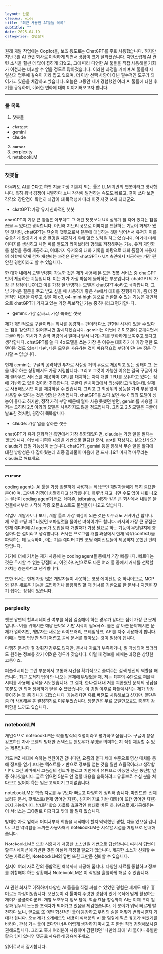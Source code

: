 ```yaml
---

layout: 산문
classes: wide
title: "최근 사용한 AI툴들 목록"
subtitle: ""
date: 2025-04-19
categories: 신변잡기
---
```


원래 개발 작업에는 Copilot을, 보조 용도로는 ChatGPT를 주로 사용했습니다. 하지만 지난 3월 AI 관련 회사로 이직하게 되면서 상황이 크게 달라졌습니다. 자연스럽게 AI 관련 소식을 훨씬 더 많이 접하게 되었고, 그에 따라 다양한 AI 툴들을 직접 사용해볼 기회가 이전과는 비교할 수 없을 정도로 많아졌습니다. 이러한 과정을 거치며 AI 툴들이 제 일상과 업무에 깊숙이 자리 잡고 있으며, 더 이상 선택 사항이 아닌 필수적인 도구가 되어가고 있음을 체감하고 있습니다. 오늘은 그동안 제가 경험했던 여러 AI 툴들에 대한 후기를 공유하며, 이러한 변화에 대해 이야기해보고자 합니다.

---

### 툴 목록

1. 챗봇들
  * chatgpt
  * gemini
  * claude
2. cursor
3. perplexity
4. notebookLM

---

### 챗봇들

아무래도 AI를 쓴다고 하면 지금 가장 기본이 되는 툴은 LLM 기반의 챗봇이라고 생각합니다. 특히 워낙 경쟁이 치열하다 보니 각각이 발전하는 속도도 빠르고, 같이 쓰다 보면 각각의 장단점이 확연히 체감이 돼 목적성에 따라 이것 저것 쓰게 되더군요.

* chatGPT: 가장 유저 친화적인 챗봇

chatGPT의 가장 큰 장점은 아무래도 그 어떤 챗봇보다 UX 설계가 잘 되어 있다는 점을 꼽을 수 있다고 생각합니다. 이번에 지브리 풍으로 이미지를 변환하는 기능이 화제가 됐던 것처럼, chatGPT는 단순히 챗봇으로서 질문에 대답하는 것을 넘어서서 유저가 이를 유용하게 활용하기 쉬운 환경을 제공하기 위해 많은 노력을 하고 있습니다. 여기에 더해 이미지를 생성하고 나면 이를 별도의 라이브러리 형태로 저장해주는 기능, 유저 개인화를 설정을 통해 제공하고, 여태까지 유저와의 대화 기록을 바탕으로 대화 품질이 사용자의 취향에 맞게 점차 개선되는 과정은 단연 chatGPT가 UX 측면에서 제공하는 가장 편안한 경험이라고 할 수 있습니다.

한 대화 내에서 모델 변경이 가능한 것은 제가 사용해 본 모든 챗봇 서비스 중 chatGPT만이 제공하는 기능입니다. 이는 제가 가장 마음에 들어하는 부분입니다. chatGPT의 가장 큰 장점이 UX이고 이를 가장 잘 반영하는 모델은 chatGPT 4o라고 생각합니다. 그냥 가벼운 질문을 주고 받고 싶을 때 사용하기 좋은 4o에서 대화를 진행하다가, 좀 더 전문적인 내용을 다루고 싶을 때 o3, o4-mini-high 등으로 전환할 수 있는 기능은 개인적으로 chatGPT가 가지고 있는 가장 독보적인 기능 중 하나라고 평가합니다.

* gemini: 가장 값싸고, 가장 똑똑한 챗봇

제가 개인적으로 구글이라는 회사를 동경하는 편이라 다소 편향된 시각이 있을 수 있다는 점을 감안하고 읽어주시면 감사하겠습니다. gemini는 이번에 2.5 모델이 공개되면서 구글이라는 회사가 기술적 역량에서 얼마나 앞서 나가는지를 명확하게 보여주고 있다고 생각합니다. chatGPT를 쓸 때 4o 모델을 쓰는 가장 큰 이유는 대화하기에 가장 편한 모델이란 것도 있습니다만, 다른 모델을 사용하는 것이 비용적으로 부담이 된다는 점을 무시할 수 없습니다.

현재 gemini는 구글의 공격적인 투자로 사실상 거의 무료로 제공되고 있는 상태이고, 돈을 내야 하는 상황에서도 가장 저렴합니다. 그리고 그것이 가능한 이유는 결국 구글이 자체 클라우드 서비스를 제공하며 GPU를 대체하는 자체 개발 TPU를 보유하고 있다는 점에 기반하고 있을 것이라 추측합니다. 구글이 벤치마크에서 최상위라고 밝혔는데, 실제로 사용해보시면 이를 체감하실 수 있습니다. 그리고 그 최상위의 성능을 가격 부담 없이 사용할 수 있다는 것은 엄청난 강점입니다. chatGPT를 쓰다 보면 4o 이외의 모델이 성능이 좋다고 하지만, 정작 가격 부담 때문에 얼마 사용 못했던 반면, gemini를 사용할 때 저는 오히려 2.5 이외의 모델은 사용하지도 않을 정도입니다. 그리고 2.5 모델은 구글이 발표한 것처럼, 굉장히 똑똑합니다.

* claude: 가장 일을 잘하는 챗봇

chatGPT가 유저 친화적인 측면에서 가장 특화돼있다면, claude는 가장 일을 잘하는 챗봇입니다. 이번에 기획된 내용을 기반으로 깔끔한 문서, ppt를 작성하고 싶으신가요? claude가 답일 가능성이 높습니다. chatGPT, gemini 등을 통해서 무슨 일을 할지에 대한 방향성은 다 잡아뒀는데 최종 결과물이 마음에 안 드시나요? 마지막 마무리는 claude로 해보세요.

---

### cursor

coding agent는 AI 툴을 가장 활발하게 사용하는 직업군인 개발자들에게 특히 중요한 분야이며, 그만큼 경쟁이 치열하다고 생각합니다. 하룻밤 자고 나면 수도 없이 새로 나오는 물건이 coding agent거든요. 아마존, jetbrains, MS와 같은 큰 회사에서 내놓은 물건들에서부터 시작해 각종 오픈소스로도 물건들이 나오고 있습니다.

직업이 개발자이다 보니, 개발 툴로 가장 핵심이 되는 것은 아무래도 커서이긴 합니다. 제 오랜 코딩 파트너였던 코파일럿을 몰아낸 녀석이기도 합니다. 커서의 가장 큰 장점은 현재 에디터에 AI agent가 도입될 때 개발자가 가장 필요로 하는 기능이 무엇일지에 충실하다는 점이라고 생각합니다. 커서는 프로그램 개발 과정에서 현재 맥락(context)을 파악하는 데 능숙하며, 이는 기존 에디터 기반 코딩 에이전트들이 제공하지 못했던 편리함입니다.

거기에 더해 커서는 제가 사용해 본 coding agent들 중에서 가장 빠릅니다. 빠르다는 것은 무시할 수 없는 강점이고, 이것 하나만으로도 다른 여러 툴 중에서 커서를 선택할 가치는 충분하다고 생각합니다.

또한 커서는 현재 가장 많은 개발자들이 사용하는 코딩 에이전트 중 하나이므로, MCP와 같은 새로운 기능을 도입하거나 활용하려 할 때 커서를 기반으로 한 문서나 지원을 찾기 쉽다는 장점이 있습니다.

---

### perplexity

챗봇 답변의 할루시네이션 여부를 직접 검증해야 하는 경우가 잦다는 점이 가장 큰 문제입니다. 이를 위해서는 해당 분야의 기반 지식이 필요하죠. 물론 잘 아는 분야에서는 문제가 덜하지만, 개발자는 새로운 라이브러리, 프레임워크, API를 자주 사용해야 합니다. 이때는 챗봇 답변만 믿기 어렵고 공식 문서를 찾아보는 것이 일상이 됩니다.

다행히 문서가 잘 갖춰진 경우도 많지만, 문서나 자료가 부족하거나, 잘 작성되어 있더라도 원하는 정보를 찾기 어려운 경우가 잦습니다. 이럴 때 정보를 헤매는 과정은 상당한 고통이죠.

퍼플렉시티는 그런 부분에서 고통과 시간을 획기적으로 줄여주는 검색 엔진의 역할을 해줍니다. 최근 도저히 답이 안 나오는 문제에 부딪혔을 때, 저는 최후의 수단으로 퍼플렉시티를 사용해 검색을 시도했습니다. 그 결과, 한나절 내내 저를 괴롭혔던 문제의 정답을 10분도 안 되어 정확하게 얻을 수 있었습니다. 이 경험 이후로 퍼플렉시티는 제가 가장 좋아하는 툴 중 하나가 되었습니다. 가능하다면 유료 버전도 사용해보고 싶지만, 일단은 좀 더 사용해본 후 결정하기로 미뤄두었습니다. 당분간은 무료 모델만으로도 충분히 강력함을 느끼고 있습니다.

---

### notebookLM

개인적으로 notebookLM은 학습 방식의 혁명이라고 평가하고 싶습니다. 구글이 항상 강조하던 자사 모델의 방대한 컨텍스트 윈도우가 무엇을 의미하는지 직접 체감할 수 있는 제품입니다.

저도 MZ 세대에 속하는 인원이긴 합니다만, 요즘의 알파 세대 수준으로 영상 매체를 통해 정보를 얻기 보다는 텍스트를 기반으로 정보를 얻는 것을 훨씬 효율적이라고 생각합니다. 그런 의미에서 고품질의 정보가 블로그 기반에서 유튜브로 이동한 것은 통탄할 일 중 하나였습니다. 글로 읽으면 5분도 안 걸릴 내용을 습득하려고 유튜브로 수십 분을 쳐다보고 있어야 하는 일은 고역이기 그지없습니다.

notebookLM은 학습 자료를 누구보다 빠르고 다양하게 정리해 줍니다. 마인드맵, 전체 브리핑 문서, 팟캐스트(현재 영어만 지원), 심지어 자료 기반 대화(이 또한 영어만 지원)까지 가능합니다. 방대한 학습 자료를 효율적인 형태로 버튼 하나만으로 재가공해주는 이 서비스는 그야말로 미쳤다고 밖에 할 말이 없습니다.

방대한 자료 앞에서 어디서부터 학습을 시작해야 할지 막막했던 경험, 다들 있으실 겁니다. 그런 막막함을 느끼는 사용자에게 notebookLM은 시작할 지점을 채팅으로 안내해 줍니다.

NotebookLM은 또한 사용자가 제공한 소스만을 기반으로 답변합니다. 따라서 답변이 할루시네이션에 기반한 것은 아닐까 걱정할 필요가 없습니다. 제공한 소스가 신뢰할 수 있는 자료라면, NotebookLM의 답변 또한 그만큼 신뢰할 수 있습니다.

심지어 여러 자료 간의 통합적인 해석까지 제공해 줍니다. 다양한 자료를 종합하고 정보를 취합해야 하는 상황에서 NotebookLM은 이 작업을 훌륭하게 해낼 수 있습니다.

---

AI 관련 회사로 이직하며 다양한 AI 툴들을 직접 써볼 수 있었던 경험은 제게도 매우 흥미로운 과정이었습니다. 보셨듯이 각 툴마다 뚜렷한 강점이 있어 목적에 맞게 활용하는 재미가 쏠쏠하더군요. 개발 보조부터 정보 탐색, 학습 효율 향상까지 AI는 이제 우리 일상과 업무의 든든한 조력자가 되어가고 있음을 체감했습니다. 이 분야가 워낙 빠르게 발전하다 보니, 앞으로 또 어떤 혁신적인 툴이 등장하고 우리의 삶을 어떻게 변화시킬지 기대가 됩니다. 오늘 제가 소개해드린 내용이 여러분의 AI 툴 탐험에 작은 참고가 되었기를 바라며, 관심 가는 툴이 있다면 너무 어렵게 생각하지 마시고 꼭 한번 직접 경험해보시길 권해드립니다. 그리고 혹시 여러분이 사용하며 감탄했던 '나만의 최애' AI 툴이나 특별한 활용 팁이 있다면 댓글로 자유롭게 공유해주세요.

읽어주셔서 감사합니다.
